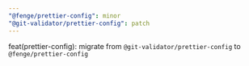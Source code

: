 ```yaml
---
"@fenge/prettier-config": minor
"@git-validator/prettier-config": patch
---
```


feat(prettier-config): migrate from `@git-validator/prettier-config` to `@fenge/prettier-config`
